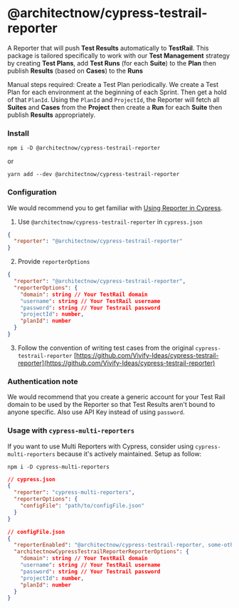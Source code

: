 # @architectnow/cypress-testrail-reporter

A Reporter that will push **Test Results** automatically to **TestRail**. This package is tailored specifically to work with our **Test Management** strategy by creating **Test Plans**, add **Test Runs** (for each **Suite**) to the **Plan** then publish **Results** (based on **Cases**) to the **Runs**

Manual steps required: Create a Test Plan periodically. We create a Test Plan for each environment at the beginning of each Sprint. Then get a hold of that `PlanId`. Using the `PlanId` and `ProjectId`, the Reporter will fetch all **Suites** and **Cases** from the **Project** then create a **Run** for each **Suite** then publish **Results** appropriately.

### Install

```
npm i -D @architectnow/cypress-testrail-reporter
```
or

```
yarn add --dev @architectnow/cypress-testrail-reporter
```

### Configuration

We would recommend you to get familiar with [Using Reporter in Cypress](https://docs.cypress.io/guides/tooling/reporters.html). 

1. Use `@architectnow/cypress-testrail-reporter` in `cypress.json`

```json
{
  "reporter": "@architectnow/cypress-testrail-reporter"
}
```

2. Provide `reporterOptions`

```json
{
  "reporter": "@architectnow/cypress-testrail-reporter",
  "reporterOptions": {
    "domain": string // Your TestRail domain
    "username": string // Your TestRail username
    "password": string // Your Testrail password
    "projectId": number,
    "planId": number
  }
}
```

3. Follow the convention of writing test cases from the original `cypress-testrail-reporter` [https://github.com/Vivify-Ideas/cypress-testrail-reporter](https://github.com/Vivify-Ideas/cypress-testrail-reporter)

### Authentication note

We would recommend that you create a generic account for your Test Rail domain to be used by the Reporter so that Test Results aren't bound to anyone specific. Also use API Key instead of using `password`.

### Usage with `cypress-multi-reporters`

If you want to use Multi Reporters with Cypress, consider using `cypress-multi-reporters` because it's actively maintained. Setup as follow:

```
npm i -D cypress-multi-reporters
```

```json
// cypress.json
{
  "reporter": "cypress-multi-reporters",
  "reporterOptions": {
    "configFile": "path/to/configFile.json"
  } 
}

// configFile.json
{
  "reporterEnabled": "@architectnow/cypress-testrail-reporter, some-other-reporter",
  "architectnowCypressTestrailReporterReporterOptions": {
    "domain": string // Your TestRail domain
    "username": string // Your TestRail username
    "password": string // Your Testrail password
    "projectId": number,
    "planId": number
  }
}
```


